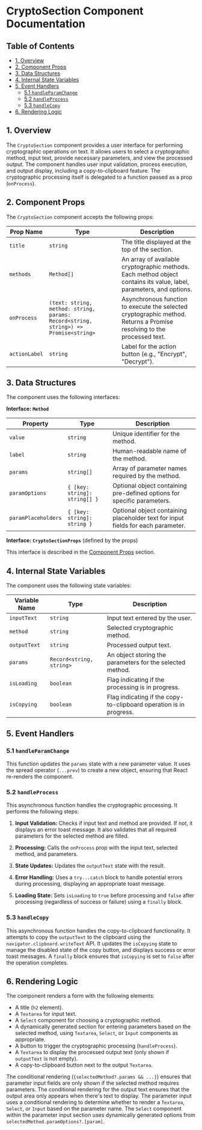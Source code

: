 # CryptoSection Component Documentation

## Table of Contents

* [1. Overview](#1-overview)
* [2. Component Props](#2-component-props)
* [3. Data Structures](#3-data-structures)
* [4. Internal State Variables](#4-internal-state-variables)
* [5. Event Handlers](#5-event-handlers)
    * [5.1 `handleParamChange`](#51-handleparamchange)
    * [5.2 `handleProcess`](#52-handleprocess)
    * [5.3 `handleCopy`](#53-handlecopy)
* [6. Rendering Logic](#6-rendering-logic)


## 1. Overview

The `CryptoSection` component provides a user interface for performing cryptographic operations on text.  It allows users to select a cryptographic method, input text, provide necessary parameters, and view the processed output. The component handles user input validation, process execution, and output display, including a copy-to-clipboard feature.  The cryptographic processing itself is delegated to a function passed as a prop (`onProcess`).


## 2. Component Props

The `CryptoSection` component accepts the following props:

| Prop Name       | Type                                                                     | Description                                                                                                         |
|-----------------|-------------------------------------------------------------------------|---------------------------------------------------------------------------------------------------------------------|
| `title`         | `string`                                                              | The title displayed at the top of the section.                                                                       |
| `methods`       | `Method[]`                                                             | An array of available cryptographic methods. Each method object contains its value, label, parameters, and options. |
| `onProcess`     | `(text: string, method: string, params: Record<string, string>) => Promise<string>` | Asynchronous function to execute the selected cryptographic method. Returns a Promise resolving to the processed text.|
| `actionLabel`   | `string`                                                              | Label for the action button (e.g., "Encrypt", "Decrypt").                                                          |


## 3. Data Structures

The component uses the following interfaces:

**Interface: `Method`**

| Property        | Type             | Description                                                                          |
|-----------------|------------------|--------------------------------------------------------------------------------------|
| `value`         | `string`         | Unique identifier for the method.                                                    |
| `label`         | `string`         | Human-readable name of the method.                                                   |
| `params`        | `string[]`       | Array of parameter names required by the method.                                      |
| `paramOptions`  | `{ [key: string]: string[] }` | Optional object containing pre-defined options for specific parameters.                |
| `paramPlaceholders` | `{ [key: string]: string }` | Optional object containing placeholder text for input fields for each parameter. |


**Interface: `CryptoSectionProps`** (defined by the props)

This interface is described in the [Component Props](#2-component-props) section.


## 4. Internal State Variables

The component uses the following state variables:

| Variable Name    | Type                               | Description                                                                         |
|-------------------|------------------------------------|-------------------------------------------------------------------------------------|
| `inputText`      | `string`                           | Input text entered by the user.                                                       |
| `method`         | `string`                           | Selected cryptographic method.                                                        |
| `outputText`     | `string`                           | Processed output text.                                                               |
| `params`         | `Record<string, string>`           | An object storing the parameters for the selected method.                            |
| `isLoading`      | `boolean`                          | Flag indicating if the processing is in progress.                                  |
| `isCopying`      | `boolean`                          | Flag indicating if the copy-to-clipboard operation is in progress.                 |


## 5. Event Handlers

### 5.1 `handleParamChange`

This function updates the `params` state with a new parameter value. It uses the spread operator (`...prev`) to create a new object, ensuring that React re-renders the component.

### 5.2 `handleProcess`

This asynchronous function handles the cryptographic processing. It performs the following steps:

1. **Input Validation:** Checks if input text and method are provided. If not, it displays an error toast message.  It also validates that all required parameters for the selected method are filled.

2. **Processing:** Calls the `onProcess` prop with the input text, selected method, and parameters.

3. **State Updates:** Updates the `outputText` state with the result.

4. **Error Handling:** Uses a `try...catch` block to handle potential errors during processing, displaying an appropriate toast message.

5. **Loading State:** Sets `isLoading` to `true` before processing and `false` after processing (regardless of success or failure) using a `finally` block.


### 5.3 `handleCopy`

This asynchronous function handles the copy-to-clipboard functionality.  It attempts to copy the `outputText` to the clipboard using the `navigator.clipboard.writeText` API.  It updates the `isCopying` state to manage the disabled state of the copy button, and displays success or error toast messages.  A `finally` block ensures that `isCopying` is set to `false` after the operation completes.


## 6. Rendering Logic

The component renders a form with the following elements:

* A title (`h2` element).
* A `Textarea` for input text.
* A `Select` component for choosing a cryptographic method.
* A dynamically generated section for entering parameters based on the selected method, using `Textarea`, `Select`, or `Input` components as appropriate.
* A button to trigger the cryptographic processing (`handleProcess`).
* A `Textarea` to display the processed output text (only shown if `outputText` is not empty).
* A copy-to-clipboard button next to the output `Textarea`.

The conditional rendering (`{selectedMethod?.params && ...}`) ensures that parameter input fields are only shown if the selected method requires parameters.  The conditional rendering for the output text ensures that the output area only appears when there's text to display.  The parameter input uses a conditional rendering to determine whether to render a `Textarea`, `Select`, or `Input` based on the parameter name.  The `Select` component within the parameter input section uses dynamically generated options from `selectedMethod.paramOptions?.[param]`.
